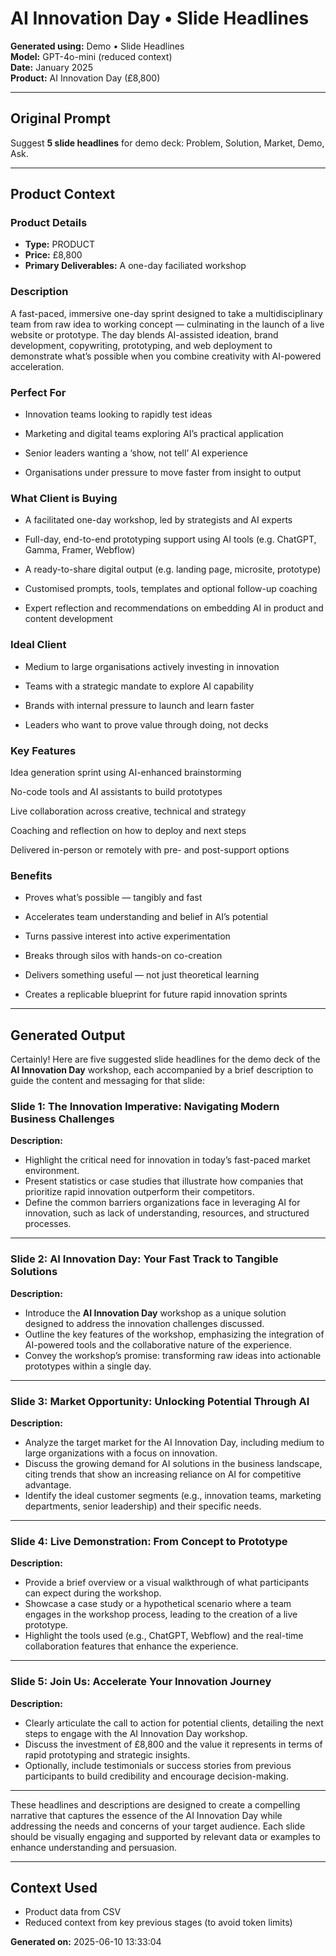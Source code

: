 # AI Innovation Day • Slide Headlines

**Generated using:** Demo • Slide Headlines  
**Model:** GPT-4o-mini (reduced context)  
**Date:** January 2025  
**Product:** AI Innovation Day (£8,800)

---

## Original Prompt
Suggest **5 slide headlines** for demo deck: Problem, Solution, Market, Demo, Ask.

---

## Product Context

### **Product Details**
- **Type:** PRODUCT
- **Price:** £8,800
- **Primary Deliverables:** A one-day faciliated workshop

### **Description**
A fast-paced, immersive one-day sprint designed to take a multidisciplinary team from raw idea to working concept — culminating in the launch of a live website or prototype. The day blends AI-assisted ideation, brand development, copywriting, prototyping, and web deployment to demonstrate what’s possible when you combine creativity with AI-powered acceleration.

### **Perfect For**
- Innovation teams looking to rapidly test ideas

- Marketing and digital teams exploring AI’s practical application

- Senior leaders wanting a ‘show, not tell’ AI experience

- Organisations under pressure to move faster from insight to output

### **What Client is Buying**
- A facilitated one-day workshop, led by strategists and AI experts

- Full-day, end-to-end prototyping support using AI tools (e.g. ChatGPT, Gamma, Framer, Webflow)

- A ready-to-share digital output (e.g. landing page, microsite, prototype)

- Customised prompts, tools, templates and optional follow-up coaching

- Expert reflection and recommendations on embedding AI in product and content development

### **Ideal Client**
- Medium to large organisations actively investing in innovation

- Teams with a strategic mandate to explore AI capability

- Brands with internal pressure to launch and learn faster

- Leaders who want to prove value through doing, not decks

### **Key Features**
Idea generation sprint using AI-enhanced brainstorming

No-code tools and AI assistants to build prototypes

Live collaboration across creative, technical and strategy 

Coaching and reflection on how to deploy and next steps 

Delivered in-person or remotely with pre- and post-support options

### **Benefits**
- Proves what’s possible — tangibly and fast

- Accelerates team understanding and belief in AI’s potential

- Turns passive interest into active experimentation

- Breaks through silos with hands-on co-creation

- Delivers something useful — not just theoretical learning

- Creates a replicable blueprint for future rapid innovation sprints

---

## Generated Output

Certainly! Here are five suggested slide headlines for the demo deck of the **AI Innovation Day** workshop, each accompanied by a brief description to guide the content and messaging for that slide:

### Slide 1: **The Innovation Imperative: Navigating Modern Business Challenges**
**Description:** 
- Highlight the critical need for innovation in today’s fast-paced market environment. 
- Present statistics or case studies that illustrate how companies that prioritize rapid innovation outperform their competitors.
- Define the common barriers organizations face in leveraging AI for innovation, such as lack of understanding, resources, and structured processes.

---

### Slide 2: **AI Innovation Day: Your Fast Track to Tangible Solutions**
**Description:** 
- Introduce the **AI Innovation Day** workshop as a unique solution designed to address the innovation challenges discussed.
- Outline the key features of the workshop, emphasizing the integration of AI-powered tools and the collaborative nature of the experience.
- Convey the workshop’s promise: transforming raw ideas into actionable prototypes within a single day.

---

### Slide 3: **Market Opportunity: Unlocking Potential Through AI**
**Description:** 
- Analyze the target market for the AI Innovation Day, including medium to large organizations with a focus on innovation.
- Discuss the growing demand for AI solutions in the business landscape, citing trends that show an increasing reliance on AI for competitive advantage.
- Identify the ideal customer segments (e.g., innovation teams, marketing departments, senior leadership) and their specific needs.

---

### Slide 4: **Live Demonstration: From Concept to Prototype**
**Description:** 
- Provide a brief overview or a visual walkthrough of what participants can expect during the workshop.
- Showcase a case study or a hypothetical scenario where a team engages in the workshop process, leading to the creation of a live prototype.
- Highlight the tools used (e.g., ChatGPT, Webflow) and the real-time collaboration features that enhance the experience.

---

### Slide 5: **Join Us: Accelerate Your Innovation Journey**
**Description:** 
- Clearly articulate the call to action for potential clients, detailing the next steps to engage with the AI Innovation Day workshop.
- Discuss the investment of £8,800 and the value it represents in terms of rapid prototyping and strategic insights.
- Optionally, include testimonials or success stories from previous participants to build credibility and encourage decision-making.

---

These headlines and descriptions are designed to create a compelling narrative that captures the essence of the AI Innovation Day while addressing the needs and concerns of your target audience. Each slide should be visually engaging and supported by relevant data or examples to enhance understanding and persuasion.

---

## Context Used
- Product data from CSV
- Reduced context from key previous stages (to avoid token limits)

**Generated on:** 2025-06-10 13:33:04
